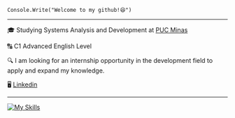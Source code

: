 <code>Console.Write("Welcome to my github!😆")</code>
<hr>

<p>🎓 Studying Systems Analysis and Development at <a href="https://www.pucminas.br/destaques/Paginas/default.aspx" target="blank_">PUC Minas</a></p>

<p>🔠 C1 Advanced English Level</p>

<p>🔍 I am looking for an internship opportunity in the development field to apply and expand my knowledge.</p>

<p>🖥️ <a href="https://www.linkedin.com/in/phcostx/" target="blank_">Linkedin</a></p>
<hr>

[![My Skills](https://skillicons.dev/icons?i=cs,mysql)](https://skillicons.dev)






